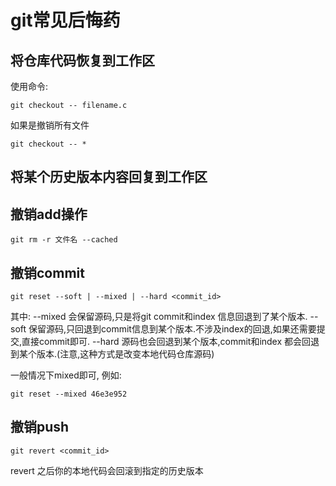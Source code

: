 # git常见后悔药
## 将仓库代码恢复到工作区

使用命令:
``` shell
git checkout -- filename.c
```
如果是撤销所有文件
``` shell
git checkout -- *
```

## 将某个历史版本内容回复到工作区

## 撤销add操作
```
git rm -r 文件名 --cached
```

## 撤销commit

```
git reset --soft | --mixed | --hard <commit_id>
```
其中:
--mixed    会保留源码,只是将git commit和index 信息回退到了某个版本.
--soft   保留源码,只回退到commit信息到某个版本.不涉及index的回退,如果还需要提交,直接commit即可.
--hard    源码也会回退到某个版本,commit和index 都会回退到某个版本.(注意,这种方式是改变本地代码仓库源码)

一般情况下mixed即可, 
例如:
```
git reset --mixed 46e3e952
```

## 撤销push
```
git revert <commit_id>
```
revert 之后你的本地代码会回滚到指定的历史版本